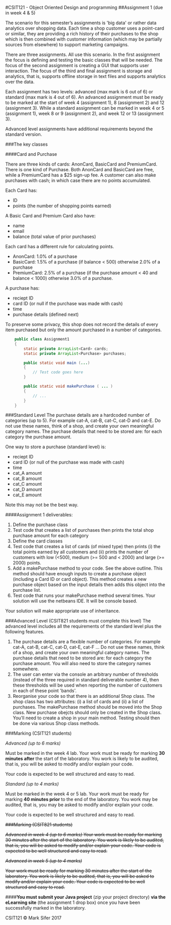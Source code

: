 #CSIT121 - Object Oriented Design and programming
##Assignment 1 (due in week 4 & 5)


The scenario for this semester’s assignments is 'big data' or rather data analytics over shopping data. Each time a shop customer uses a point-card or similar, they are providing a rich history of their purchases to the shop which is then combined with customer information (which may be partially sources from elsewhere) to support marketing campaigns.

There are three assignments. All use this scenario. In the first assignment the focus is defining and testing the basic classes that will be needed. The focus of the second assignment is creating a GUI that supports user interaction. The focus of the third and final assignment is storage and analytics, that is, supports offline storage in text files and supports analytics over the data.

Each assignment has two levels: advanced (max mark is 6 out of 6) or standard (max mark is 4 out of 6). An advanced assignment must be ready to be marked at the start of week 4 (assignment 1), 8 (assignment 2) and 12 (assignment 3). While a standard assignment can be marked in week 4 or 5 (assignment 1), week 8 or 9 (assignment 2), and week 12 or 13 (assignment 3).

Advanced level assignments have additional requirements beyond the standard version.

###The key classes

####Card and Purchase

There are three kinds of cards: AnonCard, BasicCard and PremiumCard. There is one kind of Purchase. Both AnonCard and BasicCard are free, while a PremiumCard has a $25 sign-up fee. A customer can also make purchases with cash; in which case there are no points accumulated.

Each Card has:
*   ID
*   points (the number of shopping points earned)

A Basic Card and Premium Card also have:
*   name
*   email
*   balance (total value of prior purchases)

Each card has a different rule for calculating points.
*   AnonCard: 1.0% of a purchase
*   BasicCard: 1.5% of a purchase (if balance < 500) otherwise 2.0% of a purchase
*   PremiumCard: 2.5% of a purchase (if the purchase amount < 40 and balance < 1000) otherwise 3.0% of a purchase.

A purchase has:
*   reciept ID
*   card ID (or null if the purchase was made with cash)
*   time
*   purchase details (defined next)

To preserve some privacy, this shop does not record the details of every item purchased but only the amount purchased in a number of categories.

```java
    public class Assignment1
    {
        static private ArrayList<Card> cards;
        static private ArrayList<Purchase> purchases;

        public static void main (...)
        {
            // Test code goes here
        }

        public static void makePurchase ( ... )
        {
            // ...
        }
    }
```

###Standard Level
The purchase details are a hardcoded number of categories (up to 5). For example cat-A, cat-B, cat-C, cat-D and cat-E. Do not use these names, think of a shop, and create your own meaningful category names. The purchase details that need to be stored are: for each category the purchase amount.

One way to store a purchase (standard level) is:
*   reciept ID
*   card ID (or null of the purchase was made with cash)
*   time
*   cat_A amount
*   cat_B amount
*   cat_C amount
*   cat_D amount
*   cat_E amount

Note this may not be the best way.

####Assignment 1 deliverables:
1.  Define the purchase class
2.  Test code that creates a list of purchases then prints the total shop purchase amount for each category
3.  Define the card classes
4.  Test code that creates a list of cards (of mixed type) then prints (i) the total points earned by all customers and (ii) prints the number of customers with low  (<500), medium (>= 500 and < 2000) and large (>= 2000) points.
5.  Add a makePurchase method to your code. See the above outline. This method should have enough inputs to create a purchase object (including a Card ID or card object). This method creates a new purchase object based on the input details then adds this object into the purchase list.
6.  Test code that runs your makePurchase method several times. Your solution will use the netbeans IDE. It will be console based.

Your solution will make appropriate use of inheritance.

###Advanced Level (CSIT821 students must complete this level)
The advanced level includes all the requirements of the standard level plus the following features.

1.  The purchase details are a flexible number of categories. For example cat-A, cat-B, cat-C, cat-D, cat-E, cat-F ... Do not use these names, think of a shop, and create your own meaningful category names. The purchase details that need to be stored are: for each category the purchase amount. You will also need to store the category names somewhere.
2.  The user can enter via the console an arbitrary number of thresholds (instead of the three required in standard deliverable number 4), then these thresholds will be used when reporting the number of customers in each of these point 'bands'.
3.  Reorganise your code so that there is an additional Shop class. The shop class has two attributes: (i) a list of cards and (ii) a list of purchases. The makePurchase method should be moved into the Shop class. New purchase obejcts should only be created in the Shop class. You’ll need to create a shop in your main method. Testing should then be done via various Shop class methods.


###Marking (CSIT121 students)

*Advanced (up to 6 marks)*

Must be marked in the week 4 lab. Your work must be ready for marking **30 minutes after** the start of the laboratory. You work is likely to be audited, that is, you will be asked to modify and/or explain your code.

Your code is expected to be well structured and easy to read.


*Standard (up to 4 marks)*

Must be marked in the week 4 or 5 lab. Your work must be ready for marking **40 minutes prior** to the end of the laboratory. You work may be audited, that is, you may be asked to modify and/or explain your code.

Your code is expected to be well structured and easy to read.


~~###Marking (CSIT821 students)~~

~~*Advanced in week 4 (up to 6 marks)*
Your work must be ready for marking 30 minutes after the start of the laboratory. You work is likely to be audited, that is, you will be asked to modify and/or explain your code. Your code is expected to be well structured and easy to read.~~


~~*Advanced in week 5 (up to 4 marks)*~~

~~Your work must be ready for marking 30 minutes after the start of the laboratory. You work is likely to be audited, that is, you will be asked to modify and/or explain your code. Your code is expected to be well structured and easy to read.~~

####**You must submit your Java project** (zip your project directory) **via the eLearning site** (the assignment 1 drop box) once you have been successfully marked in the laboratory.

CSIT121 © Mark Sifer 2017

